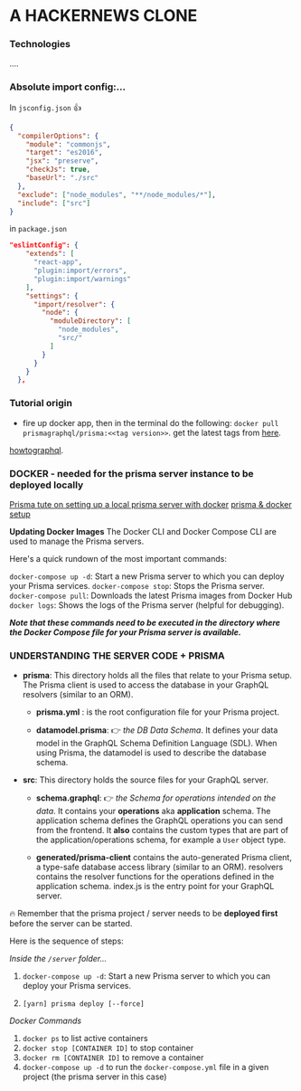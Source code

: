 # A HACKERNEWS CLONE

### Technologies

....

### Absolute import config:...

In `jsconfig.json` 👍

```json
{
  "compilerOptions": {
    "module": "commonjs",
    "target": "es2016",
    "jsx": "preserve",
    "checkJs": true,
    "baseUrl": "./src"
  },
  "exclude": ["node_modules", "**/node_modules/*"],
  "include": ["src"]
}
```

in `package.json`

```json
"eslintConfig": {
    "extends": [
      "react-app",
      "plugin:import/errors",
      "plugin:import/warnings"
    ],
    "settings": {
      "import/resolver": {
        "node": {
          "moduleDirectory": [
            "node_modules",
            "src/"
          ]
        }
      }
    }
  },
```

### Tutorial origin

- fire up docker app, then in the terminal do the following: `docker pull prismagraphql/prisma:<<tag version>>`. get the latest tags from [here](https://hub.docker.com/r/prismagraphql/prisma/tags).

[howtographql](https://www.howtographql.com/react-apollo/1-getting-started/).

### DOCKER - needed for the prisma server instance to be deployed locally

[Prisma tute on setting up a local prisma server with docker](<https://www.prisma.io/docs/1.13/tutorials/deploy-prisma-servers/local-(docker)-meemaesh3k>)
[prisma & docker setup](https://www.prisma.io/docs/prisma-server/deployment-environments/docker-rty1/)

**Updating Docker Images**
The Docker CLI and Docker Compose CLI are used to manage the Prisma servers.

Here's a quick rundown of the most important commands:

`docker-compose up -d`: Start a new Prisma server to which you can deploy your Prisma services.
`docker-compose stop`: Stops the Prisma server.
`docker-compose pull`: Downloads the latest Prisma images from Docker Hub
`docker logs`: Shows the logs of the Prisma server (helpful for debugging).

**_Note that these commands need to be executed in the directory where the Docker Compose file for your Prisma server is available._**

### UNDERSTANDING THE SERVER CODE + PRISMA

- **prisma**: This directory holds all the files that relate to your Prisma setup. The Prisma client is used to access the database in your GraphQL resolvers (similar to an ORM).

  - **prisma.yml** : is the root configuration file for your Prisma project.

  - **datamodel.prisma**: 👉 _the DB Data Schema_. It defines your data model in the GraphQL Schema Definition Language (SDL). When using Prisma, the datamodel is used to describe the database schema.

- **src**: This directory holds the source files for your GraphQL server.

  - **schema.graphql**: 👉 _the Schema for operations intended on the data_. It contains your **operations** aka **application** schema. The application schema defines the GraphQL operations you can send from the frontend. It **also** contains the custom types that are part of the application/operations schema, for example a `User` object type.

  - **generated/prisma-client** contains the auto-generated Prisma client, a type-safe database access library (similar to an ORM).
    resolvers contains the resolver functions for the operations defined in the application schema.
    index.js is the entry point for your GraphQL server.

🔥 Remember that the prisma project / server needs to be **deployed first** before the server can be started.

Here is the sequence of steps:

_Inside the `/server` folder..._

1. `docker-compose up -d`: Start a new Prisma server to which you can deploy your Prisma services.

2. `[yarn] prisma deploy [--force]`

_Docker Commands_

1. `docker ps` to list active containers
2. `docker stop [CONTAINER ID]` to stop container
3. `docker rm [CONTAINER ID]` to remove a container
4. `docker-compose up -d` to run the `docker-compose.yml` file in a given project (the prisma server in this case)
